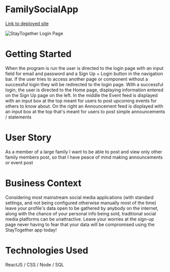 # FamilySocialApp
 
 [Link to deployed site](stay2gether.herokuapp.com)

![StayTogether Login Page](https://drive.google.com/file/d/1IB0tJMxY-5vc_qrbYrWR9U-XAThG4BNA/view?usp=sharing)

# Getting Started

When the program is run the user is directed to the login page with an input field for email and password and a Sign Up + Login button in the navigation bar. If the user tries to access another page or component without a successful login they will be redirected to the login page. With a successful login, the user is directed to the Home page, displaying information entered on the Sign Up page on the left. In the middle the Event feed is displayed with an input box at the top meant for users to post upcoming events for others to know about. On the right an Announcement feed is displayed with an input box at the top that's meant for users to post simple announcements / statements

# User Story

As a member of a large family I want to be able to post and view only other family members post, so that I have peace of mind making announcements or event post

# Business Context

Considering most mainstream social media applications (with standard settings, and not being configured otherwise manually most of the time) leave your profile's data open to be gathered by anybody on the internet, along with the chance of your personal info being sold, traditional social media platforms can be unattractive. Leave your worries at the sign-up page never having to fear that your data will be compromised using the StayTogether app today!

# Technologies Used

ReactJS / CSS / Node / SQL